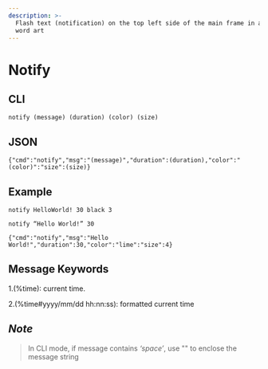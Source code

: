 ```yaml
---
description: >-
  Flash text (notification) on the top left side of the main frame in a preset
  word art
---
```


# Notify

## CLI

```text
notify (message) (duration) (color) (size)
```

## JSON

```text
{"cmd":"notify","msg":"(message)","duration":(duration),"color":"(color)":"size":(size)}
```

## Example

```text
notify HelloWorld! 30 black 3
```

```text
notify “Hello World!” 30
```

```text
{"cmd":"notify","msg":"Hello World!","duration":30,"color":"lime":"size":4}
```

## Message Keywords

1.\(%time\): current time.

2.\(%time\#yyyy/mm/dd hh:nn:ss\): formatted current time

## _Note_

> In CLI mode, if message contains _‘space’_, use "" to enclose the message string

